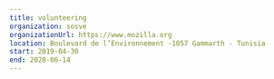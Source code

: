 ```yaml
---
title: volunteering
organization: sosve
organizationUrl: https://www.mozilla.org
location: Boulevard de l’Environnement -1057 Gammarth - Tunisia
start: 2019-04-30
end: 2020-06-14
---
```



